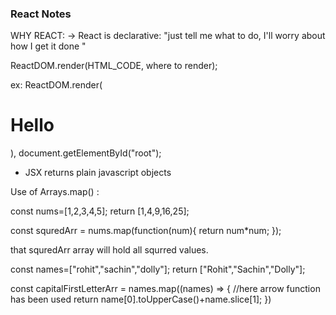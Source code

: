### React Notes

WHY REACT: 
-> React is declarative: "just tell me what to do, I'll worry about how I get it done "

ReactDOM.render(HTML_CODE, where to render);

ex: ReactDOM.render(<h1>Hello</h1>), document.getElementById("root");

* JSX returns plain javascript objects

Use of Arrays.map() :

const nums=[1,2,3,4,5];
return [1,4,9,16,25];

const squredArr = nums.map(function(num){
    return num*num;
});

that squredArr array will hold all squrred values. 

const names=["rohit","sachin","dolly"];
return ["Rohit","Sachin","Dolly"];

const capitalFirstLetterArr = names.map((names) => {     //here arrow function has been used
    return name[0].toUpperCase()+name.slice[1];
})

